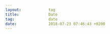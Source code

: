 ```yaml
---
layout:            tag
title:             Date
tag:               date
date:              2018-07-23 07:46:43 +0200
---
```

